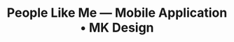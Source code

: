 ---
href: /projects/people-like-me/
image: /images/people-like-me/people-like-me.png
preview: /images/people-like-me/people-like-me.png
alt: |
  People Like Me branding preview
title: |
  People Like Me — Mobile Application • MK Design
seo: |
  A mobile application design case study, focussed on user engagement, and clean screen animation work. This project was inspired by the UN's 17 Sustainable Development Goals.
keywords: |
  Mobile, Application, User Engagement, Social, UI/UX, Branding, Digital, Graphic, Design
previousurl: "/projects/jina-kim/"
name: "People Like Me — Mobile App"
nexturl: "/projects/animalia/"
dates: "2020–2021"
named: people-like-me
finalproduct-image: "/images/people-like-me/finalproduct-image.png"
finalproduct-alt: "A mockup of the final screen of People Like Me, in which a user can finalize their quiz choices to see their results."
finalproduct-mockup: "/images/people-like-me/mockup.png"
mockup-alt: "An image of four falling iPhones, depicting results card screens from the People Like Me applicaton"
---